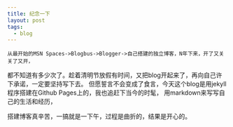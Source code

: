 ```yaml
---
title: 纪念一下
layout: post
tags:
  - blog
---
```


    从最开始的MSN Spaces->Blogbus->Blogger->自己搭建的独立博客，N年下来，开了又关关了又开，
都不知道有多少次了。趁着清明节放假有时间，又把blog开起来了，再向自己许下承诺，一定要坚持写下去。
但愿誓言不会变成了食言，今天这个blog是用jekyll程序搭建在Github Pages上的，我也追赶下当今的时髦，
用markdown来写写自己的生活和经历，

搭建博客真辛苦，一搞就是一下午，过程是曲折的，结果是开心的。
